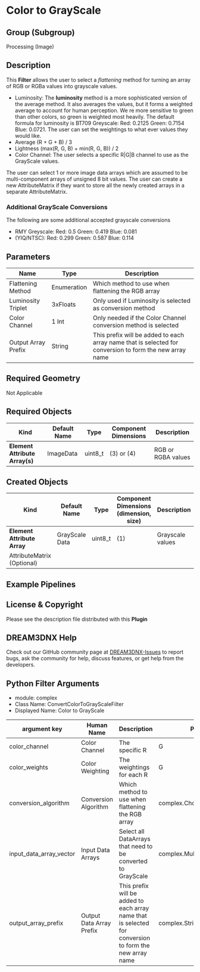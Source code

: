 # Color to GrayScale 


## Group (Subgroup) ##

Processing (Image)

## Description ##

This **Filter** allows the user to select a *flattening* method for turning an array of RGB or RGBa values into grayscale values.

+ Luminosity: The **luminosity** method is a more sophisticated version of the average method. It also averages the values, but it forms a weighted average to account for human perception. We   re more sensitive to green than other colors, so green is weighted most heavily. The default formula for luminosity is BT709 Greyscale: Red: 0.2125 Green: 0.7154 Blue: 0.0721. The user can set the weightings to what ever values they would like.
+ Average  (R + G + B) / 3
+ Lightness (max(R, G, B) + min(R, G, B)) / 2
+ Color Channel: The user selects a specific R|G|B channel to use as the GrayScale values.

The user can select 1 or more image data arrays which are assumed to be multi-component arrays of unsigned 8 bit values. The user can create a new AttributeMatrix if they want to store all the newly created arrays in a separate AttributeMatrix.

### Additional GrayScale Conversions ###

The following are some additional accepted grayscale conversions

+ RMY Greyscale: Red: 0.5 Green: 0.419 Blue: 0.081
+ (YIQ/NTSC): Red: 0.299 Green: 0.587 Blue: 0.114


## Parameters ##

| Name | Type | Description |
|------|------|------|
| Flattening Method | Enumeration | Which method to use when flattening the RGB array |
| Luminosity Triplet | 3xFloats | Only used if Luminosity is selected as conversion method |
| Color Channel | 1 Int | Only needed if the Color Channel conversion method is selected |
| Output Array Prefix | String | This prefix will be added to each array name that is selected for conversion to form the new array name |

## Required Geometry ##

Not Applicable

## Required Objects ##

| Kind | Default Name | Type | Component Dimensions | Description |
|------|--------------|------|----------------------|-------------|
| **Element Attribute Array(s)** | ImageData | uint8_t | (3) or (4) | RGB or RGBA values |

## Created Objects ##

| Kind | Default Name | Type | Component Dimensions (dimension, size) | Description |
|------|--------------|-------------|---------|-----|
| **Element Attribute Array** | GrayScale Data | uint8_t | (1) | Grayscale values |
| AttributeMatrix (Optional)  |                |         |     |                  |


## Example Pipelines ##



## License & Copyright ##

Please see the description file distributed with this **Plugin**

## DREAM3DNX Help

Check out our GitHub community page at [DREAM3DNX-Issues](https://github.com/BlueQuartzSoftware/DREAM3DNX-Issues) to report bugs, ask the community for help, discuss features, or get help from the developers.

## Python Filter Arguments

+ module: complex
+ Class Name: ConvertColorToGrayScaleFilter
+ Displayed Name: Color to GrayScale

| argument key | Human Name | Description | Parameter Type |
|--------------|------------|-------------|----------------|
| color_channel | Color Channel | The specific R|G|B channel to use as the GrayScale values | complex.Int32Parameter |
| color_weights | Color Weighting | The weightings for each R|G|B component when using the luminosity conversion algorithm | complex.VectorFloat32Parameter |
| conversion_algorithm | Conversion Algorithm | Which method to use when flattening the RGB array | complex.ChoicesParameter |
| input_data_array_vector | Input Data Arrays | Select all DataArrays that need to be converted to GrayScale | complex.MultiArraySelectionParameter |
| output_array_prefix | Output Data Array Prefix | This prefix will be added to each array name that is selected for conversion to form the new array name | complex.StringParameter |

